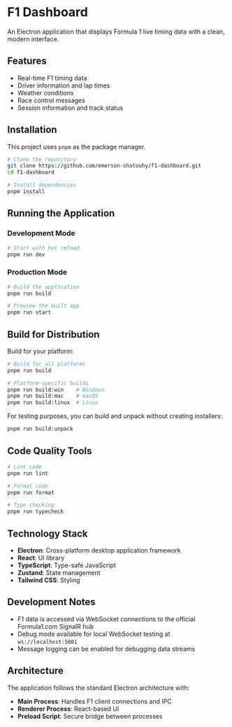 # F1 Dashboard

An Electron application that displays Formula 1 live timing data with a clean, modern interface.

## Features

- Real-time F1 timing data
- Driver information and lap times
- Weather conditions
- Race control messages
- Session information and track status

## Installation

This project uses `pnpm` as the package manager.

```bash
# Clone the repository
git clone https://github.com/emerson-shatouhy/f1-dashboard.git
cd f1-dashboard

# Install dependencies
pnpm install
```

## Running the Application

### Development Mode

```bash
# Start with hot reload
pnpm run dev
```

### Production Mode

```bash
# Build the application
pnpm run build

# Preview the built app
pnpm run start
```

## Build for Distribution

Build for your platform:

```bash
# Build for all platforms
pnpm run build

# Platform-specific builds
pnpm run build:win    # Windows
pnpm run build:mac    # macOS
pnpm run build:linux  # Linux
```

For testing purposes, you can build and unpack without creating installers:

```bash
pnpm run build:unpack
```

## Code Quality Tools

```bash
# Lint code
pnpm run lint

# Format code
pnpm run format

# Type checking
pnpm run typecheck
```

## Technology Stack

- **Electron**: Cross-platform desktop application framework
- **React**: UI library
- **TypeScript**: Type-safe JavaScript
- **Zustand**: State management
- **Tailwind CSS**: Styling

## Development Notes

- F1 data is accessed via WebSocket connections to the official Formula1.com SignalR hub
- Debug mode available for local WebSocket testing at `ws://localhost:5001`
- Message logging can be enabled for debugging data streams

## Architecture

The application follows the standard Electron architecture with:
- **Main Process**: Handles F1 client connections and IPC
- **Renderer Process**: React-based UI
- **Preload Script**: Secure bridge between processes

